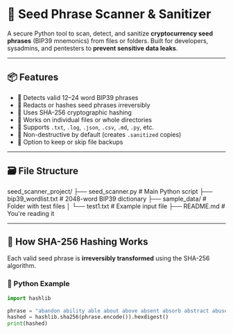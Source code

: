 # 🧼 Seed Phrase Scanner & Sanitizer

A secure Python tool to scan, detect, and sanitize **cryptocurrency seed phrases** (BIP39 mnemonics) from files or folders. Built for developers, sysadmins, and pentesters to **prevent sensitive data leaks**.

---

## 📦 Features

- 🔎 Detects valid 12–24 word BIP39 phrases
- 🔐 Redacts or hashes seed phrases irreversibly
- 🧠 Uses SHA-256 cryptographic hashing
- 📁 Works on individual files or whole directories
- 📄 Supports `.txt`, `.log`, `.json`, `.csv`, `.md`, `.py`, etc.
- 🔁 Non-destructive by default (creates `.sanitized` copies)
- 🧷 Option to keep or skip file backups

---

## 🗃️ File Structure

seed_scanner_project/
├── seed_scanner.py # Main Python script
├── bip39_wordlist.txt # 2048-word BIP39 dictionary
├── sample_data/ # Folder with test files
│ └── test1.txt # Example input file
├── README.md # You're reading it



---

## 🔐 How SHA-256 Hashing Works

Each valid seed phrase is **irreversibly transformed** using the SHA-256 algorithm.

### 🧪 Python Example

```python
import hashlib

phrase = "abandon ability able about above absent absorb abstract abuse access accident account"
hashed = hashlib.sha256(phrase.encode()).hexdigest()
print(hashed)

